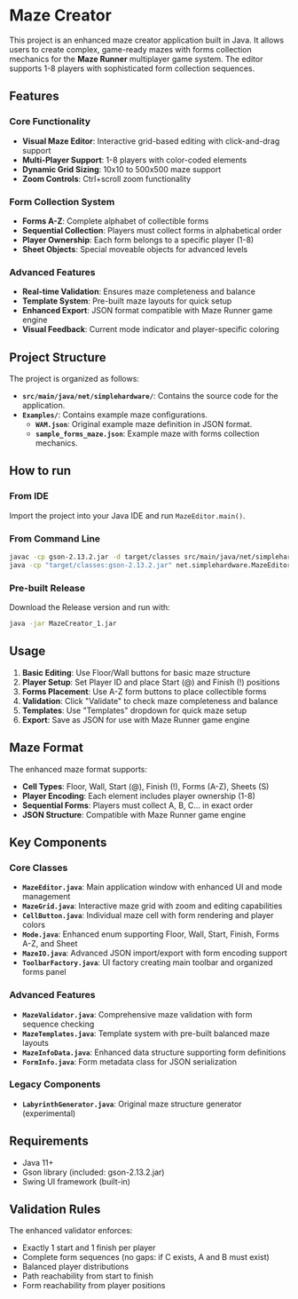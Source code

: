 # Maze Creator

This project is an enhanced maze creator application built in Java. It allows users to create complex, game-ready mazes with forms collection mechanics for the **Maze Runner** multiplayer game system. The editor supports 1-8 players with sophisticated form collection sequences.

## Features

### Core Functionality
- **Visual Maze Editor**: Interactive grid-based editing with click-and-drag support
- **Multi-Player Support**: 1-8 players with color-coded elements
- **Dynamic Grid Sizing**: 10x10 to 500x500 maze support
- **Zoom Controls**: Ctrl+scroll zoom functionality

### Form Collection System  
- **Forms A-Z**: Complete alphabet of collectible forms
- **Sequential Collection**: Players must collect forms in alphabetical order
- **Player Ownership**: Each form belongs to a specific player (1-8)
- **Sheet Objects**: Special moveable objects for advanced levels

### Advanced Features
- **Real-time Validation**: Ensures maze completeness and balance
- **Template System**: Pre-built maze layouts for quick setup
- **Enhanced Export**: JSON format compatible with Maze Runner game engine
- **Visual Feedback**: Current mode indicator and player-specific coloring

## Project Structure

The project is organized as follows:

*   **`src/main/java/net/simplehardware/`**: Contains the source code for the application.
*   **`Examples/`**: Contains example maze configurations.
    *   **`WAM.json`**: Original example maze definition in JSON format.
    *   **`sample_forms_maze.json`**: Example maze with forms collection mechanics.

## How to run

### From IDE
Import the project into your Java IDE and run `MazeEditor.main()`.

### From Command Line
```bash
javac -cp gson-2.13.2.jar -d target/classes src/main/java/net/simplehardware/*.java
java -cp "target/classes:gson-2.13.2.jar" net.simplehardware.MazeEditor
```

### Pre-built Release
Download the Release version and run with:
```bash
java -jar MazeCreator_1.jar
```

## Usage

1. **Basic Editing**: Use Floor/Wall buttons for basic maze structure
2. **Player Setup**: Set Player ID and place Start (@) and Finish (!) positions
3. **Forms Placement**: Use A-Z form buttons to place collectible forms
4. **Validation**: Click "Validate" to check maze completeness and balance  
5. **Templates**: Use "Templates" dropdown for quick maze setup
6. **Export**: Save as JSON for use with Maze Runner game engine

## Maze Format

The enhanced maze format supports:
- **Cell Types**: Floor, Wall, Start (@), Finish (!), Forms (A-Z), Sheets (S)
- **Player Encoding**: Each element includes player ownership (1-8)
- **Sequential Forms**: Players must collect A, B, C... in exact order
- **JSON Structure**: Compatible with Maze Runner game engine

## Key Components

### Core Classes
*   **`MazeEditor.java`**: Main application window with enhanced UI and mode management
*   **`MazeGrid.java`**: Interactive maze grid with zoom and editing capabilities  
*   **`CellButton.java`**: Individual maze cell with form rendering and player colors
*   **`Mode.java`**: Enhanced enum supporting Floor, Wall, Start, Finish, Forms A-Z, and Sheet
*   **`MazeIO.java`**: Advanced JSON import/export with form encoding support
*   **`ToolbarFactory.java`**: UI factory creating main toolbar and organized forms panel

### Advanced Features
*   **`MazeValidator.java`**: Comprehensive maze validation with form sequence checking
*   **`MazeTemplates.java`**: Template system with pre-built balanced maze layouts
*   **`MazeInfoData.java`**: Enhanced data structure supporting form definitions
*   **`FormInfo.java`**: Form metadata class for JSON serialization

### Legacy Components  
*   **`LabyrinthGenerator.java`**: Original maze structure generator (experimental)

## Requirements

- Java 11+
- Gson library (included: gson-2.13.2.jar)
- Swing UI framework (built-in)

## Validation Rules

The enhanced validator enforces:
- Exactly 1 start and 1 finish per player
- Complete form sequences (no gaps: if C exists, A and B must exist)
- Balanced player distributions
- Path reachability from start to finish
- Form reachability from player positions
